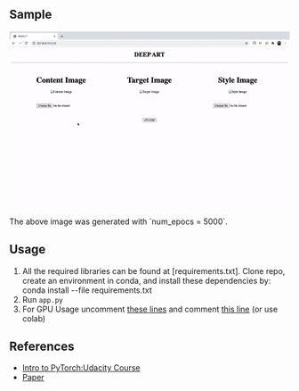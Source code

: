 
## Sample
<p align="center">
  <img src="Images/sample.gif" alt="deep-art"></img>
</p>
The above image was generated with `num_epocs = 5000`.


## Usage
1. All the required libraries can be found at [requirements.txt]. Clone repo, create an environment in conda, and install these dependencies by: conda install --file requirements.txt
2. Run `app.py`
3. For GPU Usage uncomment [these lines](https://github.com/keshav-b/Deep-Art/blob/45099fcd6c9439bfddace2dfdca85205bf939ec4/style_transfer.py#L73-L75) and comment [this line](https://github.com/keshav-b/Deep-Art/blob/45099fcd6c9439bfddace2dfdca85205bf939ec4/style_transfer.py#L76) (or use colab)


## References
* [Intro to PyTorch:Udacity Course](https://classroom.udacity.com/courses/ud188)
* [Paper](https://www.cv-foundation.org/openaccess/content_cvpr_2016/papers/Gatys_Image_Style_Transfer_CVPR_2016_paper.pdf)

